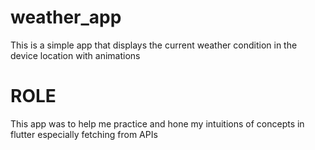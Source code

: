 # weather_app

This is a simple app that displays the current weather condition in the device location with animations

# ROLE

This app was to help me practice and hone my intuitions of concepts in flutter especially fetching from APIs
